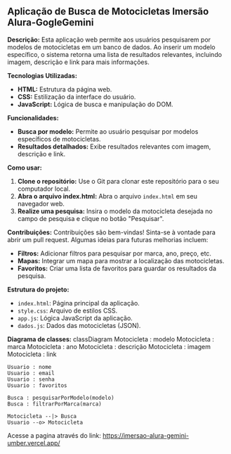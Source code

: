## Aplicação de Busca de Motocicletas Imersão Alura-GogleGemini

**Descrição:**
Esta aplicação web permite aos usuários pesquisarem por modelos de motocicletas em um banco de dados. Ao inserir um modelo específico, o sistema retorna uma lista de resultados relevantes, incluindo imagem, descrição e link para mais informações.

**Tecnologias Utilizadas:**
* **HTML:** Estrutura da página web.
* **CSS:** Estilização da interface do usuário.
* **JavaScript:** Lógica de busca e manipulação do DOM.

**Funcionalidades:**
* **Busca por modelo:** Permite ao usuário pesquisar por modelos específicos de motocicletas.
* **Resultados detalhados:** Exibe resultados relevantes com imagem, descrição e link.

**Como usar:**
1. **Clone o repositório:** Use o Git para clonar este repositório para o seu computador local.
2. **Abra o arquivo index.html:** Abra o arquivo `index.html` em seu navegador web.
3. **Realize uma pesquisa:** Insira o modelo da motocicleta desejada no campo de pesquisa e clique no botão "Pesquisar".

**Contribuições:**
Contribuições são bem-vindas! Sinta-se à vontade para abrir um pull request. Algumas ideias para futuras melhorias incluem:

* **Filtros:** Adicionar filtros para pesquisar por marca, ano, preço, etc.
* **Mapas:** Integrar um mapa para mostrar a localização das motocicletas.
* **Favoritos:** Criar uma lista de favoritos para guardar os resultados da pesquisa.

**Estrutura do projeto:**
* `index.html`: Página principal da aplicação.
* `style.css`: Arquivo de estilos CSS.
* `app.js`: Lógica JavaScript da aplicação.
* `dados.js`: Dados das motocicletas (JSON).

**Diagrama de classes:**
classDiagram
    Motocicleta : modelo
    Motocicleta : marca
    Motocicleta : ano
    Motocicleta : descrição
    Motocicleta : imagem
    Motocicleta : link

    Usuario : nome
    Usuario : email
    Usuario : senha
    Usuario : favoritos

    Busca : pesquisarPorModelo(modelo)
    Busca : filtrarPorMarca(marca)

    Motocicleta --|> Busca
    Usuario --o> Motocicleta

Acesse a pagina através do link: https://imersao-alura-gemini-umber.vercel.app/
